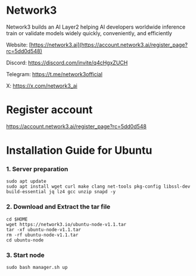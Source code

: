 # Network3
Network3 builds an AI Layer2 helping AI developers worldwide inference train or validate models widely quickly, conveniently, and efficiently

Website: [https://network3.ai](https://account.network3.ai/register_page?rc=5dd0d548)

Discord: https://discord.com/invite/q4cHgxZUCH

Telegram: https://t.me/network3official

X: https://x.com/network3_ai
# Register account

https://account.network3.ai/register_page?rc=5dd0d548

# Installation Guide for Ubuntu

### 1. Server preparation

```
sudo apt update
sudo apt install wget curl make clang net-tools pkg-config libssl-dev build-essential jq lz4 gcc unzip snapd -y
```


### 2. Download and Extract the tar file
```
cd $HOME
wget https://network3.io/ubuntu-node-v1.1.tar
tar -xf ubuntu-node-v1.1.tar
rm -rf ubuntu-node-v1.1.tar
cd ubuntu-node
```
### 3. Start node
```
sudo bash manager.sh up
```

